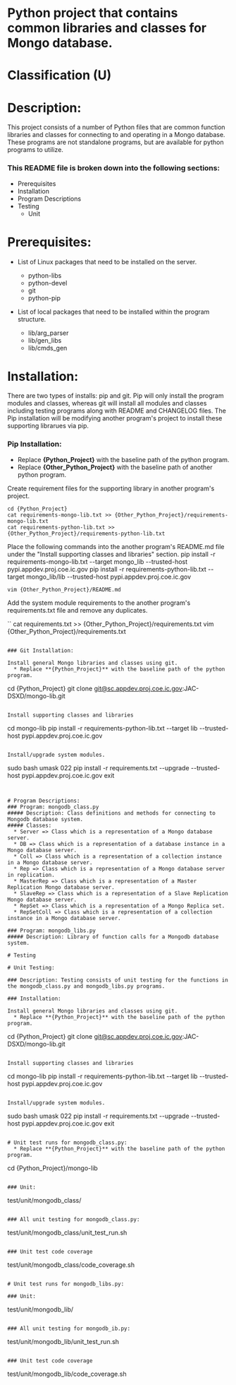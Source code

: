 # Python project that contains common libraries and classes for Mongo database.
# Classification (U)

# Description:
  This project consists of a number of Python files that are common function libraries and classes for connecting to and operating in a Mongo database.  These programs are not standalone programs, but are available for python programs to utilize.


###  This README file is broken down into the following sections:
 * Prerequisites
 * Installation
 * Program Descriptions
 * Testing
   - Unit


# Prerequisites:

  * List of Linux packages that need to be installed on the server.
    - python-libs
    - python-devel
    - git
    - python-pip

  * List of local packages that need to be installed within the program structure.
    - lib/arg_parser
    - lib/gen_libs
    - lib/cmds_gen


# Installation:
  There are two types of installs: pip and git.  Pip will only install the program modules and classes, whereas git will install all modules and classes including testing programs along with README and CHANGELOG files.  The Pip installation will be modifying another program's project to install these supporting librarues via pip.

### Pip Installation:
  * Replace **{Python_Project}** with the baseline path of the python program.
  * Replace **{Other_Python_Project}** with the baseline path of another python program.

Create requirement files for the supporting library in another program's project.

```
cd {Python_Project}
cat requirements-mongo-lib.txt >> {Other_Python_Project}/requirements-mongo-lib.txt
cat requirements-python-lib.txt >> {Other_Python_Project}/requirements-python-lib.txt
```

Place the following commands into the another program's README.md file under the "Install supporting classes and libraries" section.
   pip install -r requirements-mongo-lib.txt --target mongo_lib --trusted-host pypi.appdev.proj.coe.ic.gov
   pip install -r requirements-python-lib.txt --target mongo_lib/lib --trusted-host pypi.appdev.proj.coe.ic.gov

```
vim {Other_Python_Project}/README.md
```

Add the system module requirements to the another program's requirements.txt file and remove any duplicates.

``
cat requirements.txt >> {Other_Python_Project}/requirements.txt
vim {Other_Python_Project}/requirements.txt
```

### Git Installation:

Install general Mongo libraries and classes using git.
  * Replace **{Python_Project}** with the baseline path of the python program.

```
cd {Python_Project}
git clone git@sc.appdev.proj.coe.ic.gov:JAC-DSXD/mongo-lib.git
```

Install supporting classes and libraries

```
cd mongo-lib
pip install -r requirements-python-lib.txt --target lib --trusted-host pypi.appdev.proj.coe.ic.gov
```

Install/upgrade system modules.

```
sudo bash
umask 022
pip install -r requirements.txt --upgrade --trusted-host pypi.appdev.proj.coe.ic.gov
exit
```


# Program Descriptions:
### Program: mongodb_class.py
##### Description: Class definitions and methods for connecting to Mongodb database system.
##### Classes:
  * Server => Class which is a representation of a Mongo database server.
  * DB => Class which is a representation of a database instance in a Mongo database server.
  * Coll => Class which is a representation of a collection instance in a Mongo database server.
  * Rep => Class which is a representation of a Mongo database server in replication.
  * MasterRep => Class which is a representation of a Master Replication Mongo database server.
  * SlaveRep => Class which is a representation of a Slave Replication Mongo database server.
  * RepSet => Class which is a representation of a Mongo Replica set.
  * RepSetColl => Class which is a representation of a collection instance in a Mongo database server.

### Program: mongodb_libs.py
##### Description: Library of function calls for a Mongodb database system.

# Testing

# Unit Testing:

### Description: Testing consists of unit testing for the functions in the mongodb_class.py and mongodb_libs.py programs.

### Installation:

Install general Mongo libraries and classes using git.
  * Replace **{Python_Project}** with the baseline path of the python program.

```
cd {Python_Project}
git clone git@sc.appdev.proj.coe.ic.gov:JAC-DSXD/mongo-lib.git
```

Install supporting classes and libraries

```
cd mongo-lib
pip install -r requirements-python-lib.txt --target lib --trusted-host pypi.appdev.proj.coe.ic.gov
```

Install/upgrade system modules.

```
sudo bash
umask 022
pip install -r requirements.txt --upgrade --trusted-host pypi.appdev.proj.coe.ic.gov
exit
```

# Unit test runs for mongodb_class.py:
  * Replace **{Python_Project}** with the baseline path of the python program.

```
cd {Python_Project}/mongo-lib
```

### Unit:  
```
test/unit/mongodb_class/
```

### All unit testing for mongodb_class.py:
```
test/unit/mongodb_class/unit_test_run.sh
```

### Unit test code coverage
```
test/unit/mongodb_class/code_coverage.sh
```

# Unit test runs for mongodb_libs.py:

### Unit:  
```
test/unit/mongodb_lib/
```

### All unit testing for mongodb_ib.py:
```
test/unit/mongodb_lib/unit_test_run.sh
```

### Unit test code coverage
```
test/unit/mongodb_lib/code_coverage.sh
```

